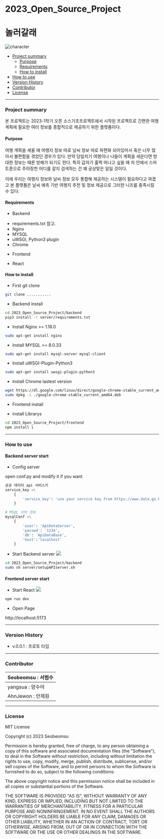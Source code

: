 # 2023_Open_Source_Project 
# 놀러갈래
![character](https://github.com/Seobeomsu/2023_Open_Source_Project/assets/127263680/8cf072f9-4cb6-4bf9-b901-c25e85f357b2)



- [Project summary](#da-design-server)
  - [Purpose](#purpose)
  - [Requirements](#requirements)
  - [How to install](#how-to-install)
- [How to use](#how-to-use)
- [Version History](#version-history)
- [Contributor](#contributor)
- [License](#license)

---

### Project summary

본 프로젝트는 2023-1학기 오픈 소스기초프로젝트에서 시작된 프로젝트로 간편한 여행계획에 필요한 여러 정보를 종합적으로 제공하기 위한 플랫폼이다.

#### Purpose

여행 계획을 세울 때 여행지 정보 따로 날씨 정보 따로 파편화 되어있어서 혹은 너무 많아서 불편함을 겪었던 경우가 있다. 만약 당일치기 여행이나 나들이 계획을 세운다면 방대한 정보는 때론 방해가 되기도 한다.
특히 갑자기 훌쩍 떠나고 싶을 때 차 안에서 스마트폰으로 주야장천 어디를 갈지 검색하는 건 꽤 궁상맞은 일일 것이다.

이에 우리는 여행지 정보와 날씨 정보 모두 통합해 제공하는 시스템이 필요하다고 여겼고
본 플랫폼은 날씨 예측 기반 여행지 추천 및 정보 제공으로 그러한 니즈를 충족시킬 수 있다.

#### Requirements

- Backend
* requirements.txt 참고.
* Nginx
* MYSQL
* uWSGI, Python3 plugin
* Chrome

- Frontend
* React

#### How to install

* First git clone
```sh
git clone ...........
```

- Backend install

```sh
cd 2023_Open_Source_Project/backend
pip3 install -r server/requirements.txt
```

* Install Nginx >= 1.18.0

```sh
sudo apt-get install nginx
```

* Install MYSQL >= 8.0.33

```sh
sudo apt-get install mysql-server mysql-client
```

* Install uWSGI-Plugin-Python3

```sh
sudo apt-get install uwsgi-plugin-python3
```

* Install Chrome lastest version

```sh
wget https://dl.google.com/linux/direct/google-chrome-stable_current_amd64.deb
sudo dpkg -i ./google-chrome-stable_current_amd64.deb
```

- Frontend install

* install Librarys
```sh
cd 2023_Open_Source_Project/frontend
npm install i
```

---

### How to use

#### Backend server start

* Config server

open conf.py and modify it if you want

```py
공공 데이터 api 서비스키
service_key =\
    {
        'service_key': 'use your service key from https://www.data.go.kr/index.do' 
    }

# MSQL 서버 정보
mysqlConf =\
    {
        'user': 'ApiDataServer',
        'passwd': '1234',
        'db': 'ApiDataBase',
        'host':'localhost'
    }
```
* Start Backend server  <img src="https://img.shields.io/badge/ubuntu-E95420?style=flat&logo=ubuntu&logoColor=white"/>

```sh
cd 2023_Open_Source_Project/backend
sudo sh server/setupAPIserver.sh
```

#### Frontend server start

* Start React  <img src="https://img.shields.io/badge/React-61DAFB?style=flat&logo=React&logoColor=white"/>

```sh
npm run dev
```

* Open Page

http://localhost:5173


---

### Version History

* v.0.0.1 : 프로토 타입

---

### Contributor

|Seobeomsu : 서범수|
|---|
|yangsua   : 양수아|
|AhnJewon  : 안제원|

---

### License

MIT License

Copyright (c) 2023 Seobeomsu

Permission is hereby granted, free of charge, to any person obtaining a copy
of this software and associated documentation files (the "Software"), to deal
in the Software without restriction, including without limitation the rights
to use, copy, modify, merge, publish, distribute, sublicense, and/or sell
copies of the Software, and to permit persons to whom the Software is
furnished to do so, subject to the following conditions:

The above copyright notice and this permission notice shall be included in all
copies or substantial portions of the Software.

THE SOFTWARE IS PROVIDED "AS IS", WITHOUT WARRANTY OF ANY KIND, EXPRESS OR
IMPLIED, INCLUDING BUT NOT LIMITED TO THE WARRANTIES OF MERCHANTABILITY,
FITNESS FOR A PARTICULAR PURPOSE AND NONINFRINGEMENT. IN NO EVENT SHALL THE
AUTHORS OR COPYRIGHT HOLDERS BE LIABLE FOR ANY CLAIM, DAMAGES OR OTHER
LIABILITY, WHETHER IN AN ACTION OF CONTRACT, TORT OR OTHERWISE, ARISING FROM,
OUT OF OR IN CONNECTION WITH THE SOFTWARE OR THE USE OR OTHER DEALINGS IN THE
SOFTWARE.
